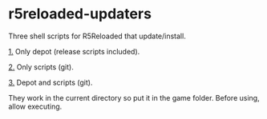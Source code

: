 # r5reloaded-updaters
Three shell scripts for R5Reloaded that update/install.

  [1.](https://github.com/begin-theadventure/r5reloaded-updaters/releases/download/r5reloaded-updaters/r5reloaded-update-depot.sh) Only depot (release scripts included).
  
  [2.](https://github.com/begin-theadventure/r5reloaded-updaters/releases/download/r5reloaded-updaters/r5reloaded-update-scripts.sh) Only scripts (git).

  [3.](https://github.com/begin-theadventure/r5reloaded-updaters/releases/download/r5reloaded-updaters/r5reloaded-update-all.sh) Depot and scripts (git).

They work in the current directory so put it in the game folder. Before using, allow executing.
